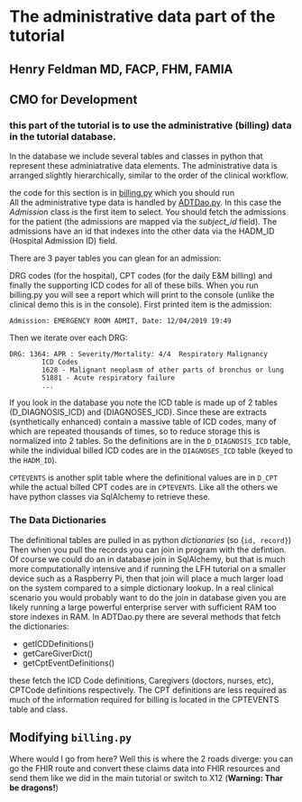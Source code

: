 # The administrative data part of the tutorial
## Henry Feldman MD, FACP, FHM, FAMIA
## CMO for Development

### this part of the tutorial is to use the administrative (billing) data in the tutorial database.
In the database we include several tables and classes in python that represent these adminiatrative data elements. The administrative data is arranged slightly hierarchically, similar to the order of the clinical workflow.

the code for this section is in [billing.py](billing.py) which you should run  
All the administrative type data is handled by [ADTDao.py](ADTDao.py). In this case the *Admission* class is the first item to select. You should fetch
the admissions for the patient (the admissions are mapped via the *subject_id* field). The admissions have an id that indexes into the other
data via the HADM_ID (Hospital Admission ID) field.

There are 3 payer tables you can glean for an admission:

DRG codes (for the hospital), CPT codes (for the daily E&M billing) and finally the supporting ICD codes for all of these bills. When you run billing.py you will see a report
which will print to the console (unlike the clinical demo this is in the console). First printed item is the 
admission:
```admit
Admission: EMERGENCY ROOM ADMIT, Date: 12/04/2019 19:49
```

Then we iterate over each DRG:
```DRG
DRG: 1364: APR : Severity/Mortality: 4/4  Respiratory Malignancy
		ICD Codes
		1628 - Malignant neoplasm of other parts of bronchus or lung
		51881 - Acute respiratory failure
		...
```

If you look in the database you note the ICD table is made up of 2 tables (D_DIAGNOSIS_ICD) and (DIAGNOSES_ICD). Since these are
extracts (synthetically enhanced) contain a massive table of ICD codes, many of which are repeated thousands of times, so to reduce storage this is normalized into 2 tables. So the definitions
are in the `D_DIAGNOSIS_ICD` table, while the individual billed ICD codes are in the `DIAGNOSES_ICD` table (keyed to the `HADM_ID`).

`CPTEVENTS` is another split table where the definitional values are in `D_CPT` while the actual billed CPT codes are in `CPTEVENTS`. Like all the others we have 
python classes via SqlAlchemy to retrieve these.

### The Data Dictionaries
The definitional tables are pulled in as python *dictionaries* (so {`id, record}`) Then when you pull the records you can join in program with the defintion. Of course we could
do an in database join in SqlAlchemy, but that is much more computationally intensive and if running the LFH tutorial on a smaller device
such as a Raspberry Pi, then that join will place a much larger load on the system compared to a simple dictionary lookup. In a real clinical scenario you would probably want to do the join
in database given you are likely running a large powerful enterprise server with sufficient RAM too store indexes in RAM.
In ADTDao.py there are several methods that fetch the dictionaries:

* getICDDefinitions()
* getCareGiverDict()
* getCptEventDefinitions()

these fetch the ICD Code definitions, Caregivers (doctors, nurses, etc), CPTCode definitions respectively.
The CPT definitions are less required as much of the information required for billing is located in the CPTEVENTS table and class.

## Modifying `billing.py`
Where would I go from here? Well this is where the 2 roads diverge: you can go the FHIR route and convert these claims data into FHIR resources and send them like we did in the main tutorial or switch 
to X12 (**Warning: Thar be dragons!**)
